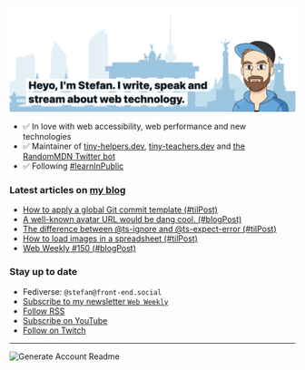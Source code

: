 <img alt="Heyo, I'm Stefan. I write and speak about web technology." src="https://raw.githubusercontent.com/stefanjudis/stefanjudis/main/screenshot.png">

- ✅ In love with web accessibility, web performance and new technologies
- ✅ Maintainer of [tiny-helpers.dev](https://tiny-helpers.dev), [tiny-teachers.dev](https://tiny-teachers.dev/) and [the RandomMDN Twitter bot](https://twitter.com/randomMDN)
- ✅ Following [#learnInPublic](https://www.stefanjudis.com/today-i-learned/)
### Latest articles on [my blog](https://www.stefanjudis.com)

<!-- BLOG-POST-LIST:START -->
- [How to apply a global Git commit template &lpar;#tilPost&rpar;](https://www.stefanjudis.com/today-i-learned/global-git-commit-templates/)
- [A well-known avatar URL would be dang cool. &lpar;#blogPost&rpar;](https://www.stefanjudis.com/blog/a-well-known-avatar-url-would-be-dang-cool/)
- [The difference between @ts-ignore and @ts-expect-error &lpar;#tilPost&rpar;](https://www.stefanjudis.com/today-i-learned/the-difference-ts-ignore-and-ts-expect-error/)
- [How to load images in a spreadsheet &lpar;#tilPost&rpar;](https://www.stefanjudis.com/today-i-learned/how-to-load-images-in-a-spreadsheet/)
- [Web Weekly #150 &lpar;#blogPost&rpar;](https://www.stefanjudis.com/blog/web-weekly-150/)
<!-- BLOG-POST-LIST:END -->

### Stay up to date

- Fediverse: `@stefan@front-end.social`
- [Subscribe to my newsletter `Web Weekly`](https://webweekly.email/)
- [Follow RSS](https://www.stefanjudis.com/feeds/)
- [Subscribe on YouTube](https://youtube.com/c/stefanjudis)
- [Follow on Twitch](https://www.twitch.tv/stefanjudis)

---

![Generate Account Readme](https://github.com/stefanjudis/stefanjudis/workflows/Generate%20Account%20Readme/badge.svg)
